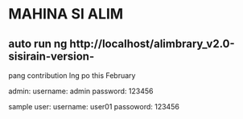 # MAHINA SI ALIM
## auto run ng http://localhost/alimbrary_v2.0-sisirain-version-
pang contribution lng po this February

admin:
username: admin
password: 123456

sample user:
username: user01
passoword: 123456
